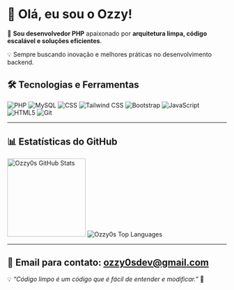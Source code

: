 # 👋 Olá, eu sou o Ozzy!  

🚀 **Sou desenvolvedor PHP** apaixonado por **arquitetura limpa, código escalável e soluções eficientes**.  

💡 Sempre buscando inovação e melhores práticas no desenvolvimento backend.  

## 🛠️ Tecnologias e Ferramentas  

![PHP](https://img.shields.io/badge/PHP-777BB4?style=for-the-badge&logo=php&logoColor=white)
![MySQL](https://img.shields.io/badge/MySQL-4479A1?style=for-the-badge&logo=mysql&logoColor=white)
![CSS](https://img.shields.io/badge/CSS3-1572B6?style=for-the-badge&logo=css3&logoColor=white)
![Tailwind CSS](https://img.shields.io/badge/Tailwind_CSS-38B2AC?style=for-the-badge&logo=tailwind-css&logoColor=white)
![Bootstrap](https://img.shields.io/badge/Bootstrap-563D7C?style=for-the-badge&logo=bootstrap&logoColor=white)
![JavaScript](https://img.shields.io/badge/JavaScript-F7DF1E?style=for-the-badge&logo=javascript&logoColor=black)
![HTML5](https://img.shields.io/badge/HTML5-E34F26?style=for-the-badge&logo=html5&logoColor=white)
![Git](https://img.shields.io/badge/Git-F05032?style=for-the-badge&logo=git&logoColor=white)

---

## 📊 Estatísticas do GitHub  

<div>  
  <img height="180em" src="https://github-readme-stats.vercel.app/api?username=Ozzy0s&show_icons=true&theme=dark&hide_border=true" alt="Ozzy0s GitHub Stats"/>
  <img src="https://github-readme-stats.vercel.app/api/top-langs/?username=Ozzy0s&layout=compact&langs_count=8&theme=dark&hide_border=true" alt="Ozzy0s Top Languages"/>
</div>  

---

<!-- ## 🚀 Projetos em Destaque  

📌 [**null**](https://github.com/Ozzy0s/null) – null 📂 

--- -->

## 📧 Email para contato: [ozzy0sdev@gmail.com](mailto:ozzy0sdev@gmail.com@gmail.com)


💡 *“Código limpo é um código que é fácil de entender e modificar.”* 🚀
